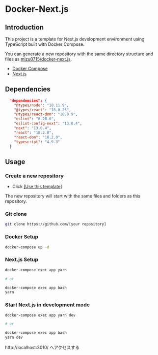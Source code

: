 # Docker-Next.js

## Introduction
This project is a template for Next.js development environment using TypeScript built with Docker Compose.

You can generate a new repository with the same directory structure and files as [mizu0715/docker-next.js](https://github.com/mizu0715/docker-next.js).
 
- [Docker Compose](https://docs.docker.com/get-started/08_using_compose/)
- [Next.js](https://nextjs.org/)

## Dependencies
```json
  "dependencies": {
    "@types/node": "18.11.9",
    "@types/react": "18.0.25",
    "@types/react-dom": "18.0.9",
    "eslint": "8.28.0",
    "eslint-config-next": "13.0.4",
    "next": "13.0.4",
    "react": "18.2.0",
    "react-dom": "18.2.0",
    "typescript": "4.9.3"
  }
```
## Usage
### Create a new repository
- Click [[Use this template]](https://github.com/mizu0715/docker-next.js/generate)

The new repository will start with the same files and folders as this repository.

### Git clone
```bash
git clone https://github.com/[your repository]
```

### Docker Setup
```bash
docker-compose up -d
```

### Next.js Setup
```bash
docker-compose exec app yarn

# or

docker-compose exec app bash
yarn
```


### Start Next.js in development mode
```bash
docker-compose exec app yarn dev

# or

docker-compose exec app bash
yarn dev
```

http://localhost:3010/
へアクセスする
